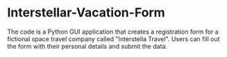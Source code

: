 # Interstellar-Vacation-Form
The code is a Python GUI application that creates a registration form for a fictional space travel company called "Interstella Travel". Users can fill out the form with their personal details and submit the data.
